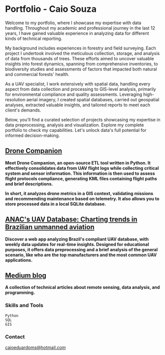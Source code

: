 # Portfolio - Caio Souza

Welcome to my portfolio, where I showcase my expertise with data handling. Throughout my academic and professional journey in the last 12 years, I have gained valuable experience in analyzing data for different kinds of technical reporting.

My background includes experiences in forestry and field surveying. Each project I undertook involved the meticulous collection, storage, and analysis of data from thousands of trees. These efforts aimed to uncover valuable insights into forest dynamics, spanning from comprehensive inventories, to biodiversity studies and assessments of factors that impacted both natural and commercial forests' health.

As a UAV specialist, I work extensively with spatial data, handling every aspect from data collection and processing to GIS-level analysis, primarily for environmental compliance and quality assessments. Leveraging high-resolution aerial imagery, I created spatial databases, carried out geospatial analyses, extracted valuable insights, and tailored reports to meet each client's demands.

Below, you'll find a curated selection of projects showcasing my expertise in data preprocessing, analysis and visualization. Explore my complete portfolio to check my capabilities. Let's unlock data's full potential for informed decision-making.

## [Drone Companion](https://github.com/caioems/DroneCompanion)

__Meet Drone Companion, an open-source ETL tool written in Python. It effectively consolidates data from UAV flight logs while collecting critical system and sensor information. This information is then used to assess flight protocols compliance, generating KML files containing flight paths and brief descriptions.__

__In short, it analyzes drone metrics in a GIS context, validating missions and recommending maintenance based on telemetry. It also allows you to store processed data in a local SQLite database.__

## [ANAC's UAV Database: Charting trends in Brazilian unmanned aviation](https://anac-uav-database.streamlit.app/)

__Discover a web app analyzing Brazil's compliant UAV database, with weekly data updates for real-time insights. Designed for educational purposes, it offers data preprocessing and a brief analysis of the general scenario, like who are the top manufacturers and the most common UAV applications.__

## [Medium blog](https://medium.com/@caiosouza_38327)

__A collection of technical articles about remote sensing, data analysis, and programming.__

### Skills and Tools

    Python
    SQL
    GIS

### Contact

<caioeduardoms@hotmail.com>
